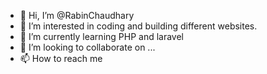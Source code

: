 - 👋 Hi, I’m @RabinChaudhary
- 👀 I’m interested in coding and building different websites.
- 🌱 I’m currently learning PHP and laravel
- 💞️ I’m looking to collaborate on ...
- 📫 How to reach me 


<!---
RabinChaudhary/RabinChaudhary is a ✨ special ✨ repository because its `README.md` (this file) appears on your GitHub profile.
You can click the Preview link to take a look at your changes.
--->

